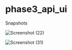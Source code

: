 # phase3_api_ui
Snapshots

![Screenshot (22)](https://user-images.githubusercontent.com/84445163/123231493-e0e34980-d4f5-11eb-872d-4290bd8ed2c5.png)

![Screenshot (31)](https://user-images.githubusercontent.com/84445163/123231715-15ef9c00-d4f6-11eb-8b63-217e930f0095.png)
